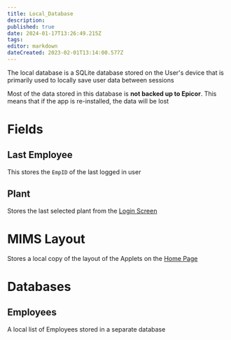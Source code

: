 ```yaml
---
title: Local_Database
description: 
published: true
date: 2024-01-17T13:26:49.215Z
tags: 
editor: markdown
dateCreated: 2023-02-01T13:14:00.577Z
---
```


The local database is a SQLite database stored on the User's device that is primarily used to locally save user data between sessions

Most of the data stored in this database is **not backed up to Epicor**. This means that if the app is re-installed, the data will be lost


# Fields
## Last Employee
This stores the `EmpID` of the last logged in user

## Plant
Stores the last selected plant from the [Login Screen](./Applets/Login_Screen.md)

# MIMS Layout
Stores a local copy of the layout of the Applets on the [Home Page](./Applets/Home_Page.md)

# Databases
## Employees
A local list of Employees stored in a separate database